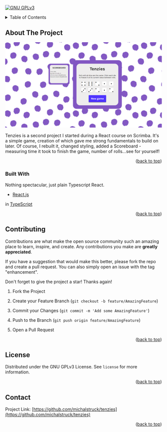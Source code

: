 [![GNU GPLv3][license-shield]][license-url]

<!-- TABLE OF CONTENTS -->

<details>

<summary>Table of Contents</summary>

<ol>

<li>

<a  href="#about-the-project">About The Project</a>

<ul>

<li><a  href="#built-with">Built With</a></li>

</ul>

</li>

</li>

<li><a  href="#license">License</a></li>

<li><a  href="#contact">Contact</a></li>

</ol>

</details>

<!-- ABOUT THE PROJECT -->

## About The Project

[![Product Name Screen Shot][product-screenshot]](https://example.com)

Tenzies is a second project I started during a React course on Scrimba. It's a simple game, creation of which gave me strong fundamentals to build on later. Of course, I rebuilt it, changed styling, added a Scoreboard - measuring time it took to finish the game, number of rolls...see for yourself!

<p  align="right">(<a  href="#top">back to top</a>)</p>

### Built With

Nothing spectacular, just plain Typescript React.

- [React.js](https://reactjs.org/)

in [TypeScript](https://www.typescriptlang.org/)

<p  align="right">(<a  href="#top">back to top</a>)</p>

<!-- CONTRIBUTING -->

## Contributing

Contributions are what make the open source community such an amazing place to learn, inspire, and create. Any contributions you make are **greatly appreciated**.

If you have a suggestion that would make this better, please fork the repo and create a pull request. You can also simply open an issue with the tag "enhancement".

Don't forget to give the project a star! Thanks again!

1. Fork the Project

2. Create your Feature Branch (`git checkout -b feature/AmazingFeature`)

3. Commit your Changes (`git commit -m 'Add some AmazingFeature'`)

4. Push to the Branch (`git push origin feature/AmazingFeature`)

5. Open a Pull Request

<p  align="right">(<a  href="#top">back to top</a>)</p>

<!-- LICENSE -->

## License

Distributed under the GNU GPLv3 License. See `license` for more information.

<p  align="right">(<a  href="#top">back to top</a>)</p>

<!-- CONTACT -->

## Contact

Project Link: [https://github.com/michalstruck/tenzies](https://github.com/michalstruck/tenzies)

<p  align="right">(<a  href="#top">back to top</a>)</p>

<!-- MARKDOWN LINKS & IMAGES -->

<!-- https://www.markdownguide.org/basic-syntax/#reference-style-links -->

[license-shield]: https://img.shields.io/github/license/michalstruck/tenzies.svg?style=for-the-badge
[license-url]: https://github.com/michalstruck/tenzies/blob/main/license
[product-screenshot]: ./screenshot.png
